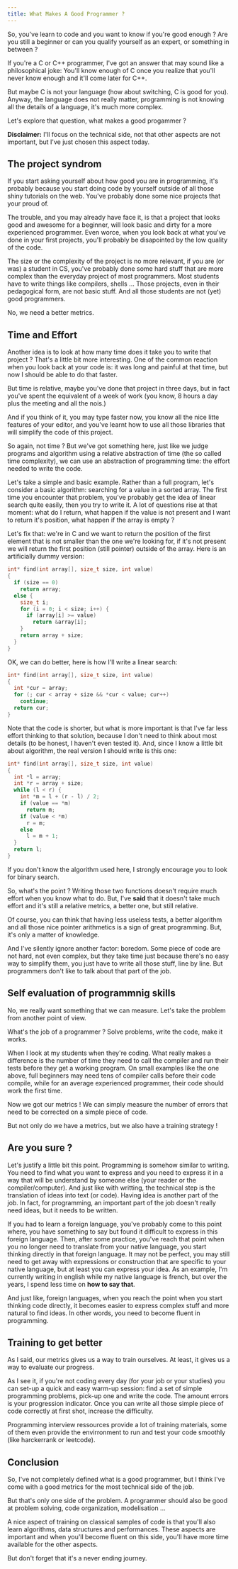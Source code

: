 ```yaml
---
title: What Makes A Good Programmer ?
---
```


So, you've learn to code and you want to know if you're good enough ? Are you
still a beginner or can you qualify yourself as an expert, or something in
between ?

If you're a C or C++ programmer, I've got an answer that may sound like a
philosophical joke: You'll know enough of C once you realize that you'll never
know enough and it'll come later for C++.

But maybe C is not your language (how about switching, C is good for you).
Anyway, the language does not really matter, programming is not knowing all the
details of a language, it's much more complex.

Let's explore that question, what makes a good progammer ?

**Disclaimer:** I'll focus on the technical side, not that other aspects are not
important, but I've just chosen this aspect today.

## The project syndrom ##

If you start asking yourself about how good you are in programming, it's
probably because you start doing code by yourself outside of all those shiny
tutorials on the web. You've probably done some nice projects that your proud
of.

The trouble, and you may already have face it, is that a project that looks good
and awesome for a beginner, will look basic and dirty for a more experienced
programmer. Even worce, when you look back at what you've done in your first
projects, you'll probably be disapointed by the low quality of the code.

The size or the complexity of the project is no more relevant, if you are (or
    was) a student in CS, you've probably done some hard stuff that are more
complex than the everyday project of most programmers. Most students have to
write things like compilers, shells ... Those projects, even in their
pedagogical form, are not basic stuff. And all those students are not (yet) good
programmers.

No, we need a better metrics.

## Time and Effort ##

Another idea is to look at how many time does it take you to write that project
? That's a little bit more interesting. One of the common reaction when you look
back at your code is: it was long and painful at that time, but now I should be
able to do that faster.

But time is relative, maybe you've done that project in three days, but in fact
you've spent the equivalent of a week of work (you know, 8 hours a day plus the
    meeting and all the nois.)

And if you think of it, you may type faster now, you know all the nice litte
features of your editor, and you've learnt how to use all those libraries that
will simplify the code of this project.

So again, not time ? But we've got something here, just like we judge programs
and algorithm using a relative abstraction of time (the so called time
    complexity), we can use an abstraction of programming time: the effort
needed to write the code.

Let's take a simple and basic example. Rather than a full program, let's
consider a basic algorithm: searching for a value in a sorted array. The first
time you encounter that problem, you've probably get the idea of linear search
quite easily, then you try to write it. A lot of questions rise at that moment:
what do I return, what happen if the value is not present and I want to return
it's position, what happen if the array is empty ?

Let's fix that: we're in C and we want to return the position of the first
element that is not smaller than the one we're looking for, if it's not present
we will return the first position (still pointer) outside of the array. Here is
an artificially dummy version:

```c
int* find(int array[], size_t size, int value)
{
  if (size == 0)
    return array;
  else {
    size_t i;
    for (i = 0; i < size; i++) {
      if (array[i] >= value)
        return &array[i];
    }
    return array + size;
  }
}
```

OK, we can do better, here is how I'll write a linear search:

```c
int* find(int array[], size_t size, int value)
{
  int *cur = array;
  for (; cur < array + size && *cur < value; cur++)
    continue;
  return cur;
}
```

Note that the code is shorter, but what is more important is that I've far less
effort thinking to that solution, because I don't need to think about most
details (to be honest, I haven't even tested it). And, since I know a little bit
about algorithm, the real version I should write is this one:

```c
int* find(int array[], size_t size, int value)
{
  int *l = array;
  int *r = array + size;
  while (l < r) {
    int *m = l + (r - l) / 2;
    if (value == *m)
      return m;
    if (value < *m)
      r = m;
    else
      l = m + 1;
  }
  return l;
}
```

If you don't know the algorithm used here, I strongly encourage you to look for
binary search.

So, what's the point ? Writing those two functions doesn't require much effort
when you know what to do. But, I've **said** that it doesn't take much effort
and it's still a relative metrics, a better one, but still relative.

Of course, you can think that having less useless tests, a better algorithm and
all those nice pointer arithmetics is a sign of great programming. But, it's
only a matter of knowledge.

And I've silently ignore another factor: boredom. Some piece of code are not
hard, not even complex, but they take time just because there's no easy way to
simplify them, you just have to write all those stuff, line by line. But
programmers don't like to talk about that part of the job.

## Self evaluation of programmnig skills ##

No, we really want something that we can measure. Let's take the problem from
another point of view.

What's the job of a programmer ? Solve problems, write the code, make it works.

When I look at my students when they're coding. What really makes a difference
is the number of time they need to call the compiler and run their tests before
they get a working program. On small examples like the one above, full beginners
may need tens of compiler calls before their code compile, while for an average
experienced programmer, their code should work the first time.

Now we got our metrics ! We can simply measure the number of errors that need to
be corrected on a simple piece of code.

But not only do we have a metrics, but we also have a training strategy !

## Are you sure ? ##

Let's justify a little bit this point. Programming is somehow similar to
writing. You need to find what you want to express and you need to express it in
a way that will be understand by someone else (your reader or the
    compiler/computer). And just like with writting, the technical step is the
translation of ideas into text (or code). Having idea is another part of the
job. In fact, for programming, an important part of the job doesn't really need
ideas, but it needs to be written.

If you had to learn a foreign language, you've probably come to this point
where, you have something to say but found it difficult to express in this
foreign language. Then, after some practice, you've reach that point when you no
longer need to translate from your native language, you start thinking directly
in that foreign language. It may not be perfect, you may still need to get away
with expressions or construction that are specific to your native language, but
at least you can express your idea. As an example, I'm currently writing in
english while my native language is french, but over the years, I spend less
time on **how to say that**.

And just like, foreign languages, when you reach the point when you start
thinking code directly, it becomes easier to express complex stuff and more
natural to find ideas. In other words, you need to become fluent in programming.

## Training to get better ##

As I said, our metrics gives us a way to train ourselves. At least, it gives us
a way to evaluate our progress.

As I see it, if you're not coding every day (for your job or your studies) you
can set-up a quick and easy warm-up session: find a set of simple programming
problems, pick-up one and write the code. The amount errors is your progression
indicator. Once you can write all those simple piece of code correctly at first
shot, increase the difficulty.

Programming interview ressources provide a lot of training materials, some of
them even provide the envirronment to run and test your code smoothly (like
    harckerrank or leetcode).

## Conclusion ##

So, I've not completely defined what is a good programmer, but I think I've come
with a good metrics for the most technical side of the job.

But that's only one side of the problem. A programmer should also be good
at problem solving, code organization, modelisation ...

A nice aspect of training on classical samples of code is that you'll also learn
algorithms, data structures and performances. These aspects are important and
when you'll become fluent on this side, you'll have more time available for the
other aspects.

But don't forget that it's a never ending journey.
